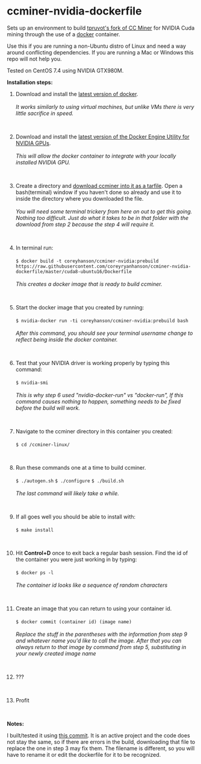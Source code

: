 # ccminer-nvidia-dockerfile
Sets up an environment to build [tpruvot's fork of CC Miner](https://github.com/tpruvot/ccminer) for NVIDIA Cuda mining through the use of a [docker](https://github.com/docker/docker-ce) container.

Use this if you are running a non-Ubuntu distro of Linux and need a way around conflicting dependencies. If you are running a Mac or Windows this repo will not help you.

Tested on CentOS 7.4 using NVIDIA GTX980M.

**Installation steps:**

1. Download and install the [latest version of docker](https://docs.docker.com/engine/installation/).<br><br>
    _It works similarly to using virtual machines, but unlike VMs there is very little sacrifice in speed._
<br>

2. Download and install the [latest version of the Docker Engine Utility for NVIDIA GPUs](https://github.com/NVIDIA/nvidia-docker).<br><br>
    _This will allow the docker container to integrate with your locally installed NVIDIA GPU._
<br>

3. Create a directory and [download ccminer into it as a tarfile](https://github.com/tpruvot/ccminer/archive/linux.tar.gz). Open a bash(terminal) window if you haven't done so already and use it to inside the directory where you downloaded the file.<br><br>
    _You will need some terminal trickery from here on out to get this going. Nothing too difficult. Just do what it takes to be in that folder with the download from step 2 because the step 4 will require it._
<br>

4. In terminal run:<br><br>
    `$ docker build -t coreyhanson/ccminer-nvidia:prebuild https://raw.githubusercontent.com/coreyryanhanson/ccminer-nvidia-dockerfile/master/cuda8-ubuntu16/Dockerfile`<br><br>
    _This creates a docker image that is ready to build ccminer._
<br>

5. Start the docker image that you created by running:<br><br>
    `$ nvidia-docker run -ti coreyhanson/ccminer-nvidia:prebuild bash`<br><br>
    _After this command, you should see your terminal username change to reflect being inside the docker container._
<br>

6. Test that your NVIDIA driver is working properly by typing this command:<br><br>
    `$ nvidia-smi`<br><br>
    _This is why step 6 used "nvidia-docker-run" vs "docker-run", If this command causes nothing to happen, something needs to be fixed before the build will work._
<br>

7. Navigate to the ccminer directory in this container you created:<br><br>
    `$ cd /ccminer-linux/`
<br>

8. Run these commands one at a time to build ccminer.<br><br>
    `$ ./autogen.sh`
`$ ./configure`
`$ ./build.sh`<br><br>
    _The last command will likely take a while._
<br>

9. If all goes well you should be able to install with:<br><br>
    `$ make install`
<br>

10. Hit **Control+D** once to exit back a regular bash session. Find the id of the container you were just working in by typing:<br><br>
    `$ docker ps -l`<br><br>
    _The container id looks like a sequence of random characters_
<br>

11. Create an image that you can return to using your container id.<br><br>
    `$ docker commit (container id) (image name)`<br><br>
    _Replace the stuff in the parentheses with the information from step 9 and whatever name you'd like to call the image. After that you can always return to that image by command from step 5, substituting in your newly created image name_
<br>

12. ???
<br>

13. Profit
<!-- -->
<br>

**Notes:**

I built/tested it using [this commit](https://github.com/tpruvot/ccminer/archive/df4fcbe3a4d1ce9ca023fccc2e09f1275ab86f85.tar.gz). It is an active project and the code does not stay the same, so if there are errors in the build, downloading that file to replace the one in step 3 may fix them. The filename is different, so you will have to rename it or edit the dockerfile for it to be recognized.
